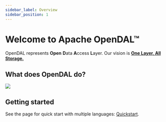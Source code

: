 ```yaml
---
sidebar_label: Overview
sidebar_position: 1
---
```


# Welcome to Apache OpenDAL™

OpenDAL represents **Open** **D**ata **A**ccess **L**ayer. Our vision is [**One Layer, All Storage.**](./vision.md)

## What does OpenDAL do?

![](https://opendal.apache.org/img/architectural.png)

## Getting started

See the page for quick start with multiple languages: [Quickstart](quickstart.md).
